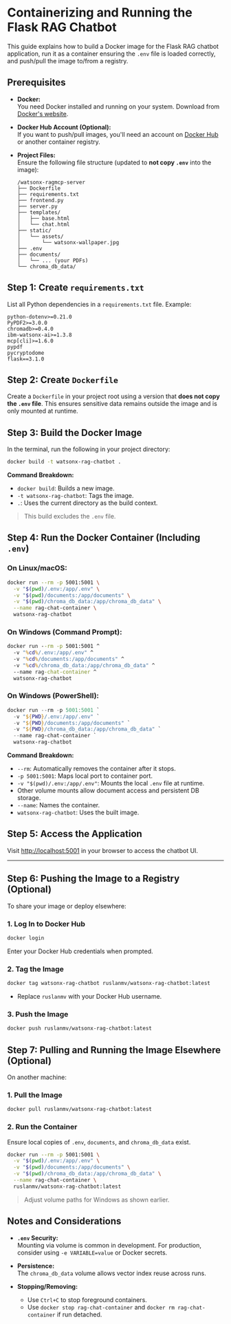 # Containerizing and Running the Flask RAG Chatbot

This guide explains how to build a Docker image for the Flask RAG chatbot application, run it as a container ensuring the `.env` file is loaded correctly, and push/pull the image to/from a registry.



## Prerequisites

- **Docker:**  
  You need Docker installed and running on your system. Download from [Docker's website](https://www.docker.com/products/docker-desktop/).

- **Docker Hub Account (Optional):**  
  If you want to push/pull images, you'll need an account on [Docker Hub](https://hub.docker.com/) or another container registry.

- **Project Files:**  
  Ensure the following file structure (updated to **not copy `.env`** into the image):

  ```
  /watsonx-ragmcp-server
  ├── Dockerfile
  ├── requirements.txt
  ├── frontend.py
  ├── server.py
  ├── templates/
  │   ├── base.html
  │   └── chat.html
  ├── static/
  │   └── assets/
  │       └── watsonx-wallpaper.jpg
  ├── .env
  ├── documents/
  │   └── ... (your PDFs)
  └── chroma_db_data/
  ```


## Step 1: Create `requirements.txt`

List all Python dependencies in a `requirements.txt` file. Example:

```
python-dotenv>=0.21.0
PyPDF2>=3.0.0
chromadb>=0.4.0
ibm-watsonx-ai>=1.3.8
mcp[cli]>=1.6.0
pypdf
pycryptodome
flask==3.1.0 
```


## Step 2: Create `Dockerfile`

Create a `Dockerfile` in your project root using a version that **does not copy the `.env` file**. This ensures sensitive data remains outside the image and is only mounted at runtime.



## Step 3: Build the Docker Image

In the terminal, run the following in your project directory:

```bash
docker build -t watsonx-rag-chatbot .
```

**Command Breakdown:**

- `docker build`: Builds a new image.
- `-t watsonx-rag-chatbot`: Tags the image.
- `.`: Uses the current directory as the build context.

> This build excludes the `.env` file.



## Step 4: Run the Docker Container (Including `.env`)

### On Linux/macOS:

```bash
docker run --rm -p 5001:5001 \
  -v "$(pwd)/.env:/app/.env" \
  -v "$(pwd)/documents:/app/documents" \
  -v "$(pwd)/chroma_db_data:/app/chroma_db_data" \
  --name rag-chat-container \
  watsonx-rag-chatbot
```

### On Windows (Command Prompt):

```cmd
docker run --rm -p 5001:5001 ^
  -v "%cd%/.env:/app/.env" ^
  -v "%cd%/documents:/app/documents" ^
  -v "%cd%/chroma_db_data:/app/chroma_db_data" ^
  --name rag-chat-container ^
  watsonx-rag-chatbot
```

### On Windows (PowerShell):

```powershell
docker run --rm -p 5001:5001 `
  -v "${PWD}/.env:/app/.env" `
  -v "${PWD}/documents:/app/documents" `
  -v "${PWD}/chroma_db_data:/app/chroma_db_data" `
  --name rag-chat-container `
  watsonx-rag-chatbot
```

**Command Breakdown:**

- `--rm`: Automatically removes the container after it stops.
- `-p 5001:5001`: Maps local port to container port.
- `-v "$(pwd)/.env:/app/.env"`: Mounts the local `.env` file at runtime.
- Other volume mounts allow document access and persistent DB storage.
- `--name`: Names the container.
- `watsonx-rag-chatbot`: Uses the built image.



## Step 5: Access the Application

Visit [http://localhost:5001](http://localhost:5001) in your browser to access the chatbot UI.

---

## Step 6: Pushing the Image to a Registry (Optional)

To share your image or deploy elsewhere:

### 1. Log In to Docker Hub

```bash
docker login
```

Enter your Docker Hub credentials when prompted.

### 2. Tag the Image

```bash
docker tag watsonx-rag-chatbot ruslanmv/watsonx-rag-chatbot:latest
```

- Replace `ruslanmv` with your Docker Hub username.

### 3. Push the Image

```bash
docker push ruslanmv/watsonx-rag-chatbot:latest
```


## Step 7: Pulling and Running the Image Elsewhere (Optional)

On another machine:

### 1. Pull the Image

```bash
docker pull ruslanmv/watsonx-rag-chatbot:latest
```

### 2. Run the Container

Ensure local copies of `.env`, `documents`, and `chroma_db_data` exist.

```bash
docker run --rm -p 5001:5001 \
  -v "$(pwd)/.env:/app/.env" \
  -v "$(pwd)/documents:/app/documents" \
  -v "$(pwd)/chroma_db_data:/app/chroma_db_data" \
  --name rag-chat-container \
  ruslanmv/watsonx-rag-chatbot:latest
```

> Adjust volume paths for Windows as shown earlier.



## Notes and Considerations

- **`.env` Security:**  
  Mounting via volume is common in development. For production, consider using `-e VARIABLE=value` or Docker secrets.

- **Persistence:**  
  The `chroma_db_data` volume allows vector index reuse across runs.

- **Stopping/Removing:**  
  - Use `Ctrl+C` to stop foreground containers.  
  - Use `docker stop rag-chat-container` and `docker rm rag-chat-container` if run detached.